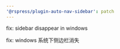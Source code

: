 ```yaml
---
'@rspress/plugin-auto-nav-sidebar': patch
---
```


fix: sidebar disappear in windows

fix: windows 系统下侧边栏消失
